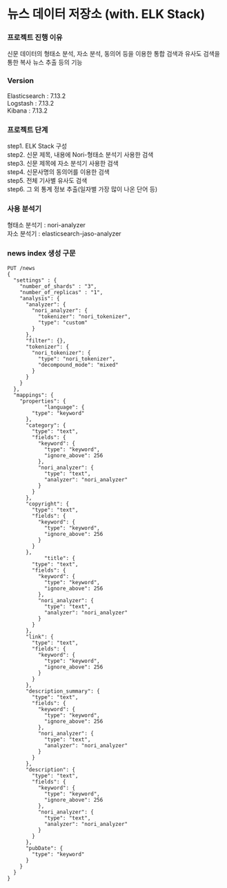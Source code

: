 # 뉴스 데이터 저장소 (with. ELK Stack)

### 프로젝트 진행 이유

신문 데이터의 형태소 분석, 자소 분석, 동의어 등을 이용한 통합 검색과 유사도 검색을 통한 복사 뉴스 추출 등의 기능

### **Version**

Elasticsearch : 7.13.2  
Logstash : 7.13.2  
Kibana : 7.13.2

### 프로젝트 단계

step1. ELK Stack 구성  
step2. 신문 제목, 내용에 Nori-형태소 분석기 사용한 검색  
step3. 신문 제목에 자소 분석기 사용한 검색  
step4. 신문사명의 동의어를 이용한 검색  
step5. 전체 기사별 유사도 검색  
step6. 그 외 통계 정보 추출(일자별 가장 많이 나온 단어 등)

### **사용 분석기**

형태소 분석기 : nori-analyzer  
자소 분석기 : elasticsearch-jaso-analyzer

### **news index 생성 구문**

```
PUT /news
{
  "settings" : {
    "number_of_shards" : "3",
    "number_of_replicas" : "1",
    "analysis": {
      "analyzer": {
        "nori_analyzer": {
          "tokenizer": "nori_tokenizer",
          "type": "custom"
        }
      },
      "filter": {},
      "tokenizer": {
        "nori_tokenizer": {
          "type": "nori_tokenizer",
          "decompound_mode": "mixed"
        }
      }
    }
  },
  "mappings": {
    "properties": {
			"language": {
        "type": "keyword"
      },
      "category": {
        "type": "text",
        "fields": {
          "keyword": {
            "type": "keyword",
            "ignore_above": 256
          },
          "nori_analyzer": {
            "type": "text",
            "analyzer": "nori_analyzer"
          }
        }
      },
      "copyright": {
        "type": "text",
        "fields": {
          "keyword": {
            "type": "keyword",
            "ignore_above": 256
          }
        }
      },
			"title": {
        "type": "text",
        "fields": {
          "keyword": {
            "type": "keyword",
            "ignore_above": 256
          },
          "nori_analyzer": {
            "type": "text",
            "analyzer": "nori_analyzer"
          }
        }
      },
      "link": {
        "type": "text",
        "fields": {
          "keyword": {
            "type": "keyword",
            "ignore_above": 256
          }
        }
      },
      "description_summary": {
        "type": "text",
        "fields": {
          "keyword": {
            "type": "keyword",
            "ignore_above": 256
          },
          "nori_analyzer": {
            "type": "text",
            "analyzer": "nori_analyzer"
          }
        }
      },
      "description": {
        "type": "text",
        "fields": {
          "keyword": {
            "type": "keyword",
            "ignore_above": 256
          },
          "nori_analyzer": {
            "type": "text",
            "analyzer": "nori_analyzer"
          }
        }
      },
      "pubDate": {
        "type": "keyword"
      }
    }
  }
}
```

